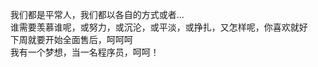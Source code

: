 &nbsp;&nbsp;&nbsp;&nbsp;我们都是平常人，我们都以各自的方式或者...<br/>
&nbsp;&nbsp;&nbsp;&nbsp;谁需要羡慕谁呢，或努力，或沉沦，或平淡，或挣扎，又怎样呢，你喜欢就好<br/>
&nbsp;&nbsp;&nbsp;&nbsp;下周就要开始全面售后，呵呵呵<br/>
&nbsp;&nbsp;&nbsp;&nbsp;我有一个梦想，当一名程序员，呵呵！<br/>
